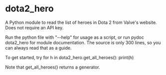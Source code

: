 dota2_hero
==========

A Python module to read the list of heroes in Dota 2 from Valve's website. Does not require an API key.

Run the python file with "--help" for usage as a script, or run pydoc dota2_hero for module documentation.
The source is only 300 lines, so you can always read that as a guide.

To get started, try
    for h in dota2_hero.get_all_heroes():
      print(h)

Note that get_all_heroes() returns a generator.
